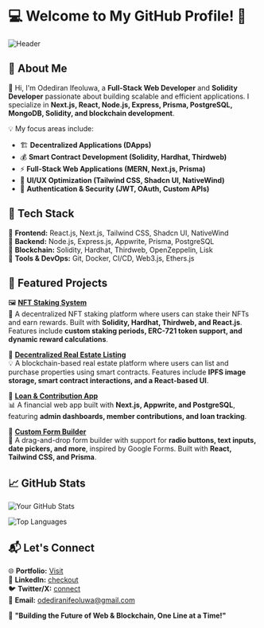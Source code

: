 # 💻 Welcome to My GitHub Profile! 🚀  

![Header](https://user-images.githubusercontent.com/highfee/banner-image.png)

## 🌟 About Me  

👋 Hi, I'm Odediran Ifeoluwa, a **Full-Stack Web Developer** and **Solidity Developer** passionate about building scalable and efficient applications. I specialize in **Next.js, React, Node.js, Express, Prisma, PostgreSQL, MongoDB, Solidity, and blockchain development**.  

💡 My focus areas include:  
- 🏗️ **Decentralized Applications (DApps)**  
- 💰 **Smart Contract Development (Solidity, Hardhat, Thirdweb)**  
- ⚡ **Full-Stack Web Applications (MERN, Next.js, Prisma)**  
- 🎨 **UI/UX Optimization (Tailwind CSS, Shadcn UI, NativeWind)**  
- 🔐 **Authentication & Security (JWT, OAuth, Custom APIs)**  

## 🔨 Tech Stack  

🔹 **Frontend:** React.js, Next.js, Tailwind CSS, Shadcn UI, NativeWind  
🔹 **Backend:** Node.js, Express.js, Appwrite, Prisma, PostgreSQL  
🔹 **Blockchain:** Solidity, Hardhat, Thirdweb, OpenZeppelin, Lisk  
🔹 **Tools & DevOps:** Git, Docker, CI/CD, Web3.js, Ethers.js  

## 📌 Featured Projects  

🖼 **[NFT Staking System](https://github.com/your-repo)**  
🔗 A decentralized NFT staking platform where users can stake their NFTs and earn rewards. Built with **Solidity, Hardhat, Thirdweb, and React.js**. Features include **custom staking periods, ERC-721 token support, and dynamic reward calculations**.  

🚀 **[Decentralized Real Estate Listing](https://github.com/your-repo)**  
💡 A blockchain-based real estate platform where users can list and purchase properties using smart contracts. Features include **IPFS image storage, smart contract interactions, and a React-based UI**.  

🔗 **[Loan & Contribution App](https://github.com/your-repo)**  
📊 A financial web app built with **Next.js, Appwrite, and PostgreSQL**, featuring **admin dashboards, member contributions, and loan tracking**.  

🎨 **[Custom Form Builder](https://github.com/your-repo)**  
📑 A drag-and-drop form builder with support for **radio buttons, text inputs, date pickers, and more**, inspired by Google Forms. Built with **React, Tailwind CSS, and Prisma**.  

## 📈 GitHub Stats  

![Your GitHub Stats](https://github-readme-stats.vercel.app/api?username=highfee&show_icons=true&theme=radical)  

![Top Languages](https://github-readme-stats.vercel.app/api/top-langs/?username=highfee&layout=compact&theme=radical)  

## 📬 Let's Connect  

🌐 **Portfolio:** [Visit](https://ifeoluwa-odediran.netlify.app/)  
💼 **LinkedIn:** [checkout](https://linkedin.com/in/odediran-ifeoluwa-02a842212)  
🐦 **Twitter/X:** [connect](https://x.com/web_dev_ife)  
📧 **Email:** odediranifeoluwa@gmail.com 

🚀 **"Building the Future of Web & Blockchain, One Line at a Time!"**  
